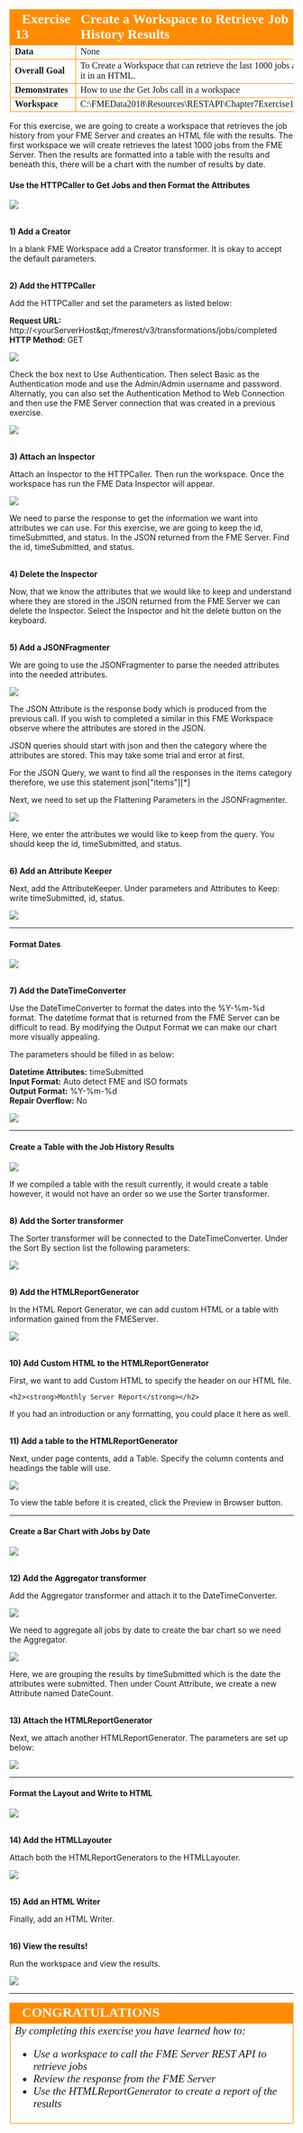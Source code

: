 <table style="border-spacing: 0px;border-collapse: collapse;font-family:serif">
<tr>
<td width=25% style="vertical-align:middle;background-color:darkorange;border: 2px solid darkorange">
<i class="fa fa-cogs fa-lg fa-pull-left fa-fw" style="color:white;padding-right: 12px;vertical-align:text-top"></i>
<span style="color:white;font-size:x-large;font-weight: bold">Exercise 13 </span>
</td>
<td style="border: 2px solid darkorange;background-color:darkorange;color:white">
<span style="color:white;font-size:x-large;font-weight: bold"> Create a Workspace to Retrieve Job History Results</span>
</td>
</tr>

<tr>
<td style="border: 1px solid darkorange; font-weight: bold">Data</td>
<td style="border: 1px solid darkorange">None</td>
</tr>

<tr>
<td style="border: 1px solid darkorange; font-weight: bold">Overall Goal</td>
<td style="border: 1px solid darkorange"> To Create a Workspace that can retrieve the last 1000 jobs and display it in an HTML. </td>
</tr>

<tr>
<td style="border: 1px solid darkorange; font-weight: bold">Demonstrates</td>
<td style="border: 1px solid darkorange"> How to use the Get Jobs call in a workspace </td>
</tr>
<tr>
<td style="border: 1px solid darkorange; font-weight: bold">Workspace</td>
<td style="border: 1px solid darkorange"> C:\FMEData2018\Resources\RESTAPI\Chapter7Exercise13.Complete</td>
</tr>


</table>

For this exercise, we are going to create a workspace that retrieves the
job history from your FME Server and creates an HTML file with the
results. The first workspace we will create retrieves the latest 1000
jobs from the FME Server. Then the results are formatted into a table
with the results and beneath this, there will be a chart with the number
of results by date.

#### Use the HTTPCaller to Get Jobs and then Format the Attributes

![](./Images/image7.3.1.Step1.png)



<br>**1) Add a Creator**

In a blank FME Workspace add a Creator transformer. It is okay to accept the default parameters.

<br>**2) Add the HTTPCaller**

Add the HTTPCaller and set the parameters as listed below:


**Request URL:** http://&lt;yourServerHost&qt;/fmerest/v3/transformations/jobs/completed
**HTTP Method:** GET


![](./Images/image7.3.2.HTTPParam.png)

Check the box next to Use Authentication. Then select Basic as the Authentication mode and use the Admin/Admin username and password. Alternatly, you can also set the Authentication Method to Web Connection and then use the FME Server connection that was created in a previous exercise. 

![](./Images/image7.3.3.HTTPAuth.png)




<br>**3) Attach an Inspector**

Attach an Inspector to the HTTPCaller. Then run the workspace. Once the workspace has run the FME Data Inspector will appear.

![](./Images/image7.3.4.HTTPResponse.png)



We need to parse the response to get the information we want into attributes we can use. For this exercise, we are going to keep the id, timeSubmitted, and status. In the JSON returned from the FME Server. Find the id, timeSubmitted, and status.  

<br>**4) Delete the Inspector**

Now, that we know the attributes that we would like to keep and understand where they are stored in the JSON returned from the FME Server we can delete the Inspector. Select the Inspector and hit the delete button on the keyboard.  

<br>**5) Add a JSONFragmenter**

We are going to use the JSONFragmenter to parse the needed attributes into the needed attributes.

![](./Images/image7.3.5.JSONFrag.png)



The JSON Attribute is the response body which is produced from the previous call. If you wish to completed a similar in this FME Workspace observe where the attributes are stored in the JSON.

JSON queries should start with json and then the category where the attributes are stored. This may take some trial and error at first.  

For the JSON Query, we want to find all the responses in the items category therefore, we use this statement json\["items"\]\[\*\]

Next, we need to set up the Flattening Parameters in the JSONFragmenter.

![](./Images/image7.3.6.FlatParam.png)



Here, we enter the attributes we would like to keep from the query. You should keep the id, timeSubmitted, and status.

<br>**6) Add an Attribute Keeper**

Next, add the AttributeKeeper. Under parameters and Attributes to Keep: write timeSubmitted, id, status.

![](./Images/image7.3.7.AttKeep.png)

---

#### Format Dates

![](./Images/image7.3.8.Step2.png)



<br>**7) Add the DateTimeConverter**

Use the DateTimeConverter to format the dates into the %Y-%m-%d format. The datetime format that is returned from the FME Server can be difficult to read. By modifying the Output Format we can make our chart more visually appealing.

The parameters should be filled in as below:

**Datetime Attributes:** timeSubmitted
<br>
**Input Format:** Auto detect FME and ISO formats
<br>
**Output Format:** %Y-%m-%d
<br>
**Repair Overflow:** No

![](./Images/image7.3.9.DateTime.png)

---

#### Create a Table with the Job History Results

![](./Images/image7.3.10.Step3.png)



If we compiled a table with the result currently, it would create a table however, it would not have an order so we use the Sorter transformer.

<br>**8) Add the Sorter transformer**

The Sorter transformer will be connected to the DateTimeConverter. Under the Sort By section list the following parameters:

![](./Images/image7.3.11.Sorter.png)



<br>**9) Add the HTMLReportGenerator**

In the HTML Report Generator, we can add custom HTML or a table with information gained from the FMEServer.  

![](./Images/image7.3.12.HTMLReportGen.png)



<br>**10) Add Custom HTML to the HTMLReportGenerator**

First, we want to add Custom HTML to specify the header on our HTML file.


    <h2><strong>Monthly Server Report</strong></h2>


If you had an introduction or any formatting, you could place it here as well.

<br>**11) Add a table to the HTMLReportGenerator**

Next, under page contents, add a Table. Specify the column contents and headings the table will use.

![](./Images/image7.3.13.HTMLTableParam.png)



To view the table before it is created, click the Preview in Browser button.

---

#### Create a Bar Chart with Jobs by Date

![](./Images/image7.3.14.Step4.png)



<br>**12) Add the Aggregator transformer**

Add the Aggregator transformer and attach it to the DateTimeConverter.

![](./Images/image7.3.15.AggSetUP.png)


We need to aggregate all jobs by date to create the bar chart so we need the Aggregator.

![](./Images/image7.3.16.Aggregator.png)


Here, we are grouping the results by timeSubmitted which is the date the attributes were submitted. Then under Count Attribute, we create a new Attribute named DateCount.

<br>**13) Attach the HTMLReportGenerator**

Next, we attach another HTMLReportGenerator. The parameters are set up below:

![](./Images/image7.3.17.png)

---

#### Format the Layout and Write to HTML

![](./Images/image7.3.18.Step5.png)



<br>**14) Add the HTMLLayouter**

Attach both the HTMLReportGenerators to the HTMLLayouter.

![](./Images/image7.3.19.HTMLLayouter.png)



<br>**15) Add an HTML Writer**

Finally, add an HTML Writer.

<br>**16) View the results!**

Run the workspace and view the results.

![](./Images/image7.3.20.Results.png)

---

<!--Exercise Congratulations Section-->

<table style="border-spacing: 0px">
<tr>
<td style="vertical-align:middle;background-color:darkorange;border: 2px solid darkorange">
<i class="fa fa-thumbs-o-up fa-lg fa-pull-left fa-fw" style="color:white;padding-right: 12px;vertical-align:text-top"></i>
<span style="color:white;font-size:x-large;font-weight: bold;font-family:serif">CONGRATULATIONS</span>
</td>
</tr>

<tr>
<td style="border: 1px solid darkorange">
<span style="font-family:serif; font-style:italic; font-size:larger">
By completing this exercise you have learned how to:
<br>
<ul><li>Use a workspace to call the FME Server REST API to retrieve jobs</li>
<li>Review the response from the FME Server </li>
<li>Use the HTMLReportGenerator to create a report of the results </li>


</span>
</td>
</tr>
</table>
